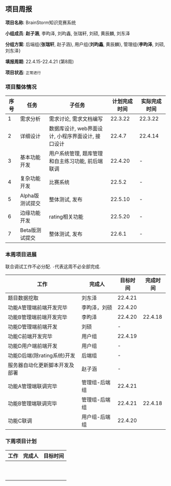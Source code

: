 ## 项目周报

**项目名称**: BrainStorm知识竞赛系统

**小组成员**: **赵子涵**, 李昀泽, 刘昀鑫, 张瑞轩, 刘硕, 黄辰麟, 刘东泽

**分组方案**: 后端组{**张瑞轩**, 赵子涵}, 用户组{**刘昀鑫**, 黄辰麟}, 管理组{**李昀泽**, 刘硕, 刘东泽}

**填报周期**: 22.4.15-22.4.21 (第8周)

**项目状态**: `正常进行`

### 项目整体情况

| 序号 | 任务            | 子任务                                            | 计划完成时间 | 实际完成时间 |
| ---- | --------------- | ------------------------------------------------- | ------------ | ------------ |
| 1    | 需求分析        | 需求讨论, 需求文档编写                            | 22.3.22      | 22.3.22      |
| 2    | 详细设计        | 数据库设计, web界面设计, 小程序界面设计, 接口设计 | 22.4.7       | 22.4.14      |
| 3    | 基本功能开发    | 用户系统管理, 题库管理和自主练习功能, 前后端联调  | 22.4.20      | -            |
| 4    | 复杂功能开发    | 比赛系统                                          | 22.5.2       | -            |
| 5    | Alpha版测试提交 | 整体测试, 发布                                    | 22.5.10      | -            |
| 6    | 边缘功能开发    | rating相关功能                                    | 22.5.20      | -            |
| 7    | Beta版测试提交  | 整体测试, 发布                                    | 22.6.1       | -            |

### 本周项目进展

联合调试工作不必分配. `-`代表这周不必全部完成.

| 工作                           | 完成人        | 目标时间 | 完成时间 |
| ------------------------------ | ------------- | -------- | -------- |
| 题目数据挖取                   | 刘东泽        | 22.4.21  |          |
| 功能A管理端前端开发完毕        | 李昀泽，刘硕   | 22.4.20  |          |
| 功能B管理端前端开发完毕        | 李昀泽        | 22.4.20  | 22.4.18 |
| 功能D管理端前端开发            | 刘硕          | -        |          |
| 功能C前端开发完毕              | 用户组        | 22.4.19  |          |
| 功能D用户端前端开发            | 用户组        | -        |          |
| 功能D后端(除rating系统)开发    | 后端组        | -        |          |
| 服务器自动化更新脚本开发及部署 | 赵子涵        | -        |          |
| 功能A管理端联调完毕            | 管理组-后端组 | 22.4.21  |          |
| 功能B管理端联调完毕            | 管理组-后端组 | 22.4.21  | 22.4.18 |
| 功能C联调                      | 用户组-后端组 | 22.4.20  |          |

### 下周项目计划

| 工作 | 完成人 | 目标时间 |
| ---- | ------ | -------- |
|      |        |          |
|      |        |          |
|      |        |          |
|      |        |          |
|      |        |          |
|      |        |          |
|      |        |          |
|      |        |          |
|      |        |          |
|      |        |          |


